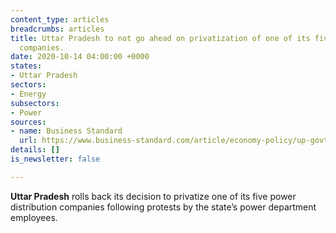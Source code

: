 ```yaml
---
content_type: articles
breadcrumbs: articles
title: Uttar Pradesh to not go ahead on privatization of one of its five power distribution
  companies.
date: 2020-10-14 04:00:00 +0000
states:
- Uttar Pradesh
sectors:
- Energy
subsectors:
- Power
sources:
- name: Business Standard
  url: https://www.business-standard.com/article/economy-policy/up-govt-rolls-back-decision-to-privatise-power-distribution-companies-120100601627_1.html
details: []
is_newsletter: false

---
```

**Uttar Pradesh** rolls back its decision to privatize one of its five power distribution companies following protests by the state’s power department employees.
